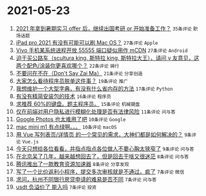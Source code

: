 # 2021-05-23

1. [2021 年拿到暑期实习 offer 后，继续出国考研 or 开始准备工作？](https://www.v2ex.com/t/778644) `35条评论` `职场话题`
1. [iPad pro 2021 有没有可能可以刷 Mac OS？](https://www.v2ex.com/t/778642) `27条评论` `Apple`
1. [Vivo 手机某系统进程开放 55555 端口疑似用作 mCDN](https://www.v2ex.com/t/778678) `27条评论` `Android`
1. [迫于买公路车（scultura king, 斯特拉 king, 斯特拉大王），请问 v 友意见，这两个配色/涂装你更喜欢哪个？](https://www.v2ex.com/t/778633) `22条评论` `骑行`
1. [不要问在不在（Don't Say Zai Ma）](https://www.v2ex.com/t/778681) `21条评论` `分享创造`
1. [大家怎么看待程序员脱单这件事？](https://www.v2ex.com/t/778639) `19条评论` `推广`
1. [我想维护一个大型字典，有没有什么省内存的方法](https://www.v2ex.com/t/778691) `17条评论` `Python`
1. [有没有精简安装包的技术](https://www.v2ex.com/t/778632) `16条评论` `程序员`
1. [求推荐 60%的键盘。题主程序员。](https://www.v2ex.com/t/778654) `15条评论` `机械键盘`
1. [仅在前端对用户隐私进行模糊化处理是否有法律风险](https://www.v2ex.com/t/778659) `11条评论` `问与答`
1. [Google Photos 也太难用了吧](https://www.v2ex.com/t/778695) `10条评论` `Google`
1. [mac mini m1 有点绿啊。。。](https://www.v2ex.com/t/778692) `10条评论` `macOS`
1. [用 Vue 写列表页/详情页 的一个常见的需求，大神们都是如何解决的？](https://www.v2ex.com/t/778669) `9条评论` `Vue.js`
1. [今天只想给各位看看，并指点指点各位做人不要心胸太狭窄了](https://www.v2ex.com/t/778668) `9条评论` `问与答`
1. [在北京呆了几年，越来越想回去了，但是回去干啥又很迷茫](https://www.v2ex.com/t/778679) `8条评论` `问与答`
1. [腾讯推出了一款教育资源加速器](https://www.v2ex.com/t/778675) `8条评论` `分享发现`
1. [写了一个比价返利小程序，提交多次审核就是不通过，疯了](https://www.v2ex.com/t/778690) `7条评论` `微信`
1. [求问，杭州不同银行房贷申请的难易是否不同](https://www.v2ex.com/t/778664) `7条评论` `问与答`
1. [usdt 负溢价了 能入吗](https://www.v2ex.com/t/778650) `7条评论` `投资`

